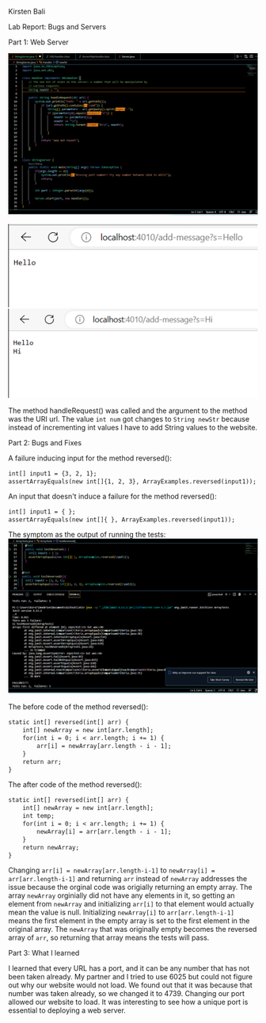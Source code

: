 Kirsten Bali

Lab Report: Bugs and Servers


Part 1: Web Server

![Image](Lab2Part1.png)

![Image](Lab2Part1Web1.png)  ![Image](Lab2Part1Web2.png)

The method handleRequest() was called and the argument to the method was the URI url. The value `int num` got changes to `String newStr` because instead of incrementing int values I have to add String values to the website.

Part 2: Bugs and Fixes

A failure inducing input for the method reversed():

    int[] input1 = {3, 2, 1};
    assertArrayEquals(new int[]{1, 2, 3}, ArrayExamples.reversed(input1));
    
An input that doesn't induce a failure for the method reversed():

    int[] input1 = { };
    assertArrayEquals(new int[]{ }, ArrayExamples.reversed(input1));
    
The symptom as the output of running the tests:
![Image](Lab3Part2.png)

The before code of the method reversed(): 

    static int[] reversed(int[] arr) {
        int[] newArray = new int[arr.length];
        for(int i = 0; i < arr.length; i += 1) {
            arr[i] = newArray[arr.length - i - 1];
        }
        return arr;
    }

The after code of the method reversed():

    static int[] reversed(int[] arr) {
        int[] newArray = new int[arr.length];
        int temp;
        for(int i = 0; i < arr.length; i += 1) {
            newArray[i] = arr[arr.length - i - 1];
        }
        return newArray;
    }

Changing `arr[i] = newArray[arr.length-i-1]` to `newArray[i] = arr[arr.length-i-1]` and returning `arr` instead of `newArray` addresses the issue because the orginal code was origially returning an empty array. The array `newArray` orginially did not have any elements in it, so getting an element from `newArray` and initializing `arr[i]` to that element would actually mean the value is null. Initializing `newArray[i]` to `arr[arr.length-i-1]` means the first element in the empty array is set to the first element in the original array. The `newArray` that was originally empty becomes the reversed array of `arr`, so returning that array means the tests will pass.

Part 3: What I learned

I learned that every URL has a port, and it can be any number that has not been taken already. My partner and I tried to use 6025 but could not figure out why our website would not load. We found out that it was because that number was taken already, so we changed it to 4739. Changing our port allowed our website to load. It was interesting to see how a unique port is essential to deploying a web server.
